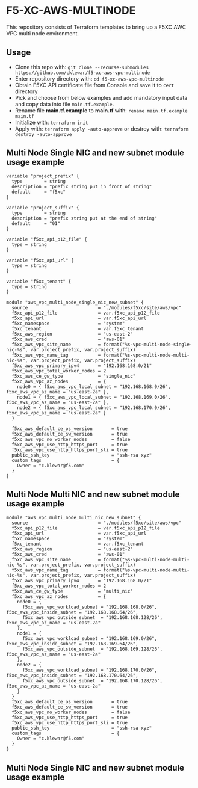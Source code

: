 # F5-XC-AWS-MULTINODE
This repository consists of Terraform templates to bring up a F5XC AWC VPC multi node environment.

## Usage

- Clone this repo with: `git clone --recurse-submodules https://github.com/cklewar/f5-xc-aws-vpc-multinode`
- Enter repository directory with: `cd f5-xc-aws-vpc-multinode`
- Obtain F5XC API certificate file from Console and save it to `cert` directory
- Pick and choose from below examples and add mandatory input data and copy data into file `main.tf.example`.
- Rename file __main.tf.example__ to __main.tf__ with: `rename main.tf.example main.tf`
- Initialize with: `terraform init`
- Apply with: `terraform apply -auto-approve` or destroy with: `terraform destroy -auto-approve`

## Multi Node Single NIC and new subnet module usage example

````hcl
variable "project_prefix" {
  type        = string
  description = "prefix string put in front of string"
  default     = "f5xc"
}

variable "project_suffix" {
  type        = string
  description = "prefix string put at the end of string"
  default     = "01"
}

variable "f5xc_api_p12_file" {
  type = string
}

variable "f5xc_api_url" {
  type = string
}

variable "f5xc_tenant" {
  type = string
}

module "aws_vpc_multi_node_single_nic_new_subnet" {
  source                          = "./modules/f5xc/site/aws/vpc"
  f5xc_api_p12_file               = var.f5xc_api_p12_file
  f5xc_api_url                    = var.f5xc_api_url
  f5xc_namespace                  = "system"
  f5xc_tenant                     = var.f5xc_tenant
  f5xc_aws_region                 = "us-east-2"
  f5xc_aws_cred                   = "aws-01"
  f5xc_aws_vpc_site_name          = format("%s-vpc-multi-node-single-nic-%s", var.project_prefix, var.project_suffix)
  f5xc_aws_vpc_name_tag           = format("%s-vpc-multi-node-multi-nic-%s", var.project_prefix, var.project_suffix)
  f5xc_aws_vpc_primary_ipv4       = "192.168.168.0/21"
  f5xc_aws_vpc_total_worker_nodes = 2
  f5xc_aws_ce_gw_type             = "single_nic"
  f5xc_aws_vpc_az_nodes           = {
    node0 = { f5xc_aws_vpc_local_subnet = "192.168.168.0/26", f5xc_aws_vpc_az_name = "us-east-2a" },
    node1 = { f5xc_aws_vpc_local_subnet = "192.168.169.0/26", f5xc_aws_vpc_az_name = "us-east-2a" },
    node2 = { f5xc_aws_vpc_local_subnet = "192.168.170.0/26", f5xc_aws_vpc_az_name = "us-east-2a" }
  }

  f5xc_aws_default_ce_os_version       = true
  f5xc_aws_default_ce_sw_version       = true
  f5xc_aws_vpc_no_worker_nodes         = false
  f5xc_aws_vpc_use_http_https_port     = true
  f5xc_aws_vpc_use_http_https_port_sli = true
  public_ssh_key                       = "ssh-rsa xyz"
  custom_tags                          = {
    Owner = "c.klewar@f5.com"
  }
}
````

## Multi Node Multi NIC and new subnet module usage example

```hcl
module "aws_vpc_multi_node_multi_nic_new_subnet" {
  source                          = "./modules/f5xc/site/aws/vpc"
  f5xc_api_p12_file               = var.f5xc_api_p12_file
  f5xc_api_url                    = var.f5xc_api_url
  f5xc_namespace                  = "system"
  f5xc_tenant                     = var.f5xc_tenant
  f5xc_aws_region                 = "us-east-2"
  f5xc_aws_cred                   = "aws-01"
  f5xc_aws_vpc_site_name          = format("%s-vpc-multi-node-multi-nic-%s", var.project_prefix, var.project_suffix)
  f5xc_aws_vpc_name_tag           = format("%s-vpc-multi-node-multi-nic-%s", var.project_prefix, var.project_suffix)
  f5xc_aws_vpc_primary_ipv4       = "192.168.168.0/21"
  f5xc_aws_vpc_total_worker_nodes = 2
  f5xc_aws_ce_gw_type             = "multi_nic"
  f5xc_aws_vpc_az_nodes           = {
    node0 = {
      f5xc_aws_vpc_workload_subnet = "192.168.168.0/26", f5xc_aws_vpc_inside_subnet = "192.168.168.64/26",
      f5xc_aws_vpc_outside_subnet  = "192.168.168.128/26", f5xc_aws_vpc_az_name = "us-east-2a"
    },
    node1 = {
      f5xc_aws_vpc_workload_subnet = "192.168.169.0/26", f5xc_aws_vpc_inside_subnet = "192.168.169.64/26",
      f5xc_aws_vpc_outside_subnet  = "192.168.169.128/26", f5xc_aws_vpc_az_name = "us-east-2a"
    },
    node2 = {
      f5xc_aws_vpc_workload_subnet = "192.168.170.0/26", f5xc_aws_vpc_inside_subnet = "192.168.170.64/26",
      f5xc_aws_vpc_outside_subnet  = "192.168.170.128/26", f5xc_aws_vpc_az_name = "us-east-2a"
    }
  }
  f5xc_aws_default_ce_os_version       = true
  f5xc_aws_default_ce_sw_version       = true
  f5xc_aws_vpc_no_worker_nodes         = false
  f5xc_aws_vpc_use_http_https_port     = true
  f5xc_aws_vpc_use_http_https_port_sli = true
  public_ssh_key                       = "ssh-rsa xyz"
  custom_tags                          = {
    Owner = "c.klewar@f5.com"
  }
}
```

## Multi Node Single NIC and new subnet module usage example

````hcl

````
